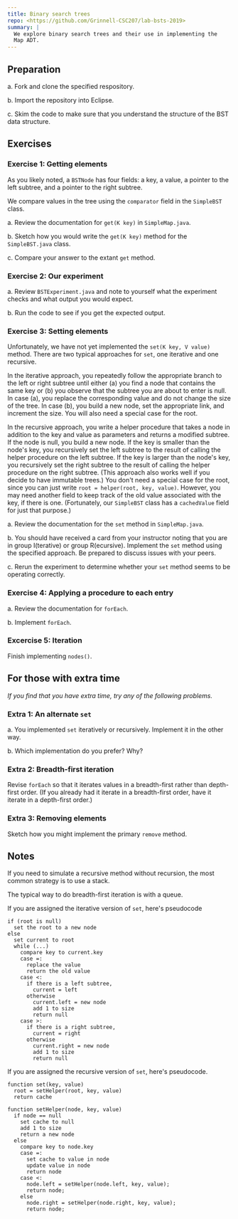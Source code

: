 ```yaml
---
title: Binary search trees
repo: <https://github.com/Grinnell-CSC207/lab-bsts-2019>
summary: |
  We explore binary search trees and their use in implementing the
  Map ADT.
---
```

Preparation
-----------

a. Fork and clone the specified respository.

b. Import the repository into Eclipse.

c. Skim the code to make sure that you understand the structure of
the BST data structure.

Exercises
---------

### Exercise 1: Getting elements

As you likely noted, a `BSTNode` has four fields: a key, a value, a pointer
to the left subtree, and a pointer to the right subtree.

We compare values in the tree using the `comparator` field in the
`SimpleBST` class.

a. Review the documentation for `get(K key)` in `SimpleMap.java`.

b. Sketch how you would write the `get(K key)` method for the
`SimpleBST.java` class.

c. Compare your answer to the extant `get` method.

### Exercise 2: Our experiment

a. Review `BSTExperiment.java` and note to yourself what the experiment
checks and what output you would expect.

b. Run the code to see if you get the expected output.

### Exercise 3: Setting elements

Unfortunately, we have not yet implemented the `set(K key, V value)` method.
There are two typical approaches  for `set`, one iterative and one
recursive.

In the iterative approach, you repeatedly follow the appropriate
branch to the left or right subtree until either (a) you find a
node that contains the same key or (b) you observe that the subtree
you are about to enter is null.  In case (a), you replace the
corresponding value and do not change the size of the tree.  In
case (b), you build a new node, set the appropriate link, and
increment the size.  You will also need a special case for the root.

In the recursive approach, you write a helper procedure that takes
a node in addition to the key and value as parameters and returns a
modified subtree.  If the node is null, you build a new node.  If the
key is smaller than the node's key, you recursively set the left
subtree to the result of calling the helper procedure on the left
subtree.  If the key is larger than the node's key, you recursively
set the right subtree to the result of calling the helper procedure
on the right subtree.  (This approach also works well if you decide
to have immutable trees.)  You don't need a special case for the
root, since you can just write `root = helper(root, key, value)`.
However, you may need another field to keep track of the old value
associated with the key, if there is one.  (Fortunately, our
`SimpleBST` class has a `cachedValue` field for just that purpose.)

a. Review the documentation for the `set` method in `SimpleMap.java`.

b. You should have received a card from your instructor noting that
you are in group I(terative) or group R(ecursive).  Implement the
`set` method using the specified approach.  Be prepared to discuss
issues with your peers.

c. Rerun the experiment to determine whether your `set` method seems
to be operating correctly.

### Exercise 4: Applying a procedure to each entry

a. Review the documentation for `forEach`.

b. Implement `forEach`.

### Excercise 5: Iteration

Finish implementing `nodes()`.

For those with extra time
-------------------------

_If you find that you have extra time, try any of the following
problems._

### Extra 1: An alternate `set`

a. You implemented `set` iteratively or recursively.  Implement it in the
other way.

b. Which implementation do you prefer?  Why?

### Extra 2: Breadth-first iteration

Revise `forEach` so that it iterates values in a breadth-first
rather than depth-first order.  (If you already had it iterate in
a breadth-first order, have it iterate in a depth-first order.)

### Extra 3: Removing elements

Sketch how you might implement the primary `remove` method.

Notes
-----

If you need to simulate a recursive method without recursion, the most
common strategy is to use a stack.

The typical way to do breadth-first iteration is with a queue.

If you are assigned the iterative version of `set`, here's pseudocode

```text
if (root is null)
  set the root to a new node
else
  set current to root
  while (...) 
    compare key to current.key
    case =:
      replace the value
      return the old value
    case <:
      if there is a left subtree, 
        current = left
      otherwise
        current.left = new node
        add 1 to size
        return null
    case >:
      if there is a right subtree, 
        current = right
      otherwise
        current.right = new node
        add 1 to size
        return null
```

If you are assigned the recursive version of `set`, here's pseudocode.

```text
function set(key, value)
  root = setHelper(root, key, value)
  return cache

function setHelper(node, key, value)
  if node == null
    set cache to null
    add 1 to size
    return a new node
  else
    compare key to node.key
    case =:
      set cache to value in node
      update value in node
      return node
    case <:
      node.left = setHelper(node.left, key, value);
      return node;
    else
      node.right = setHelper(node.right, key, value);
      return node;
```
